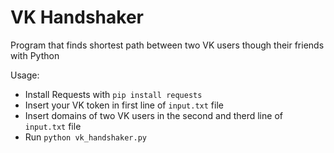 # VK Handshaker
Program that finds shortest path between two VK users though their friends with Python

Usage:

* Install Requests with `pip install requests`
* Insert your VK token in first line of `input.txt` file
* Insert domains of two VK users in the second and therd line of `input.txt` file
* Run `python vk_handshaker.py`
